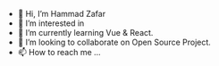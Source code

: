 - 👋 Hi, I’m Hammad Zafar
- 👀 I’m interested in 
- 🌱 I’m currently learning Vue & React.
- 💞️ I’m looking to collaborate on Open Source Project.
- 📫 How to reach me ...

<!---
hammad-zafar/hammad-zafar is a ✨ special ✨ repository because its `README.md` (this file) appears on your GitHub profile.
You can click the Preview link to take a look at your changes.
--->
